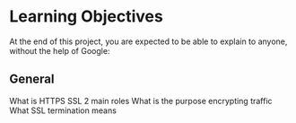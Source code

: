 # Learning Objectives
At the end of this project, you are expected to be able to explain to anyone, without the help of Google:

## General
What is HTTPS SSL 2 main roles
What is the purpose encrypting traffic
What SSL termination means
